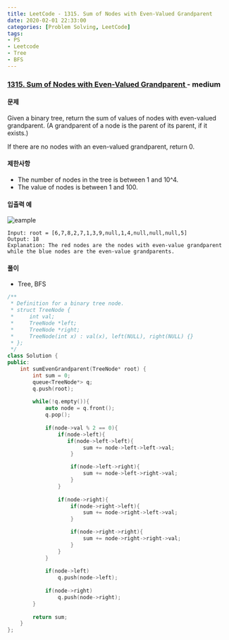 ```yaml
---
title: LeetCode - 1315. Sum of Nodes with Even-Valued Grandparent
date: 2020-02-01 22:33:00
categories: [Problem Solving, LeetCode]
tags:
- PS
- Leetcode
- Tree
- BFS
---
```


### [ 1315. Sum of Nodes with Even-Valued Grandparent ](https://leetcode.com/problems/sum-of-nodes-with-even-valued-grandparent/) - medium

#### 문제

Given a binary tree, return the sum of values of nodes with even-valued grandparent.  (A grandparent of a node is the parent of its parent, if it exists.)

If there are no nodes with an even-valued grandparent, return 0.

#### 제한사항
  - The number of nodes in the tree is between 1 and 10^4.
  - The value of nodes is between 1 and 100.
  
#### 입출력 예

![eample](https://assets.leetcode.com/uploads/2019/07/24/1473_ex1.png)

```
Input: root = [6,7,8,2,7,1,3,9,null,1,4,null,null,null,5]
Output: 18
Explanation: The red nodes are the nodes with even-value grandparent while the blue nodes are the even-value grandparents.
```

#### 풀이
  - Tree, BFS

```cpp
/**
 * Definition for a binary tree node.
 * struct TreeNode {
 *     int val;
 *     TreeNode *left;
 *     TreeNode *right;
 *     TreeNode(int x) : val(x), left(NULL), right(NULL) {}
 * };
 */
class Solution {
public:
    int sumEvenGrandparent(TreeNode* root) {
        int sum = 0;
        queue<TreeNode*> q;
        q.push(root);
        
        while(!q.empty()){
            auto node = q.front();
            q.pop();
            
            if(node->val % 2 == 0){
                if(node->left){
                   if(node->left->left){
                        sum += node->left->left->val;
                    }

                    if(node->left->right){
                        sum += node->left->right->val;
                    } 
                }
                
                if(node->right){
                    if(node->right->left){
                        sum += node->right->left->val;
                    }

                    if(node->right->right){
                        sum += node->right->right->val;
                    } 
                }
            }
            
            if(node->left)
                q.push(node->left);
            
            if(node->right)
                q.push(node->right);
        }
        
        return sum;
    }
};
```